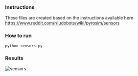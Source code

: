 ### Instructions
These files are created based on the instructions available here
<https://www.reddit.com/r/ludobots/wiki/pyrosim/sensors>

### How to run
```
python sensors.py
```

### Results
![sensors](https://i.imgur.com/gPBD1JU.png)